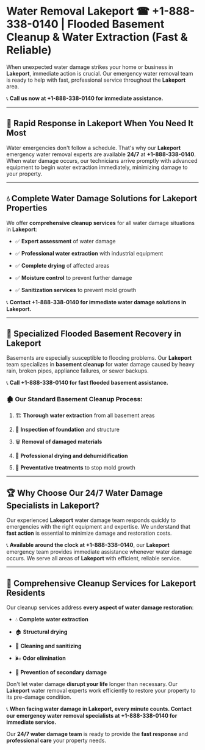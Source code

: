 # Water Removal Lakeport ☎ +1-888-338-0140 | Flooded Basement Cleanup & Water Extraction (Fast & Reliable)

When unexpected water damage strikes your home or business in **Lakeport**, immediate action is crucial. Our emergency water removal team is ready to help with fast, professional service throughout the **Lakeport** area. 

📞 **Call us now at +1-888-338-0140 for immediate assistance.**
---
## 🚀 Rapid Response in Lakeport When You Need It Most
Water emergencies don't follow a schedule. That's why our **Lakeport** emergency water removal experts are available **24/7** at **+1-888-338-0140**. When water damage occurs, our technicians arrive promptly with advanced equipment to begin water extraction immediately, minimizing damage to your property.
---
## 💧 Complete Water Damage Solutions for Lakeport Properties
We offer **comprehensive cleanup services** for all water damage situations in **Lakeport**:
- ✅ **Expert assessment** of water damage  
- ✅ **Professional water extraction** with industrial equipment  
- ✅ **Complete drying** of affected areas  
- ✅ **Moisture control** to prevent further damage  
- ✅ **Sanitization services** to prevent mold growth  
📞 **Contact +1-888-338-0140 for immediate water damage solutions in Lakeport.**
---
## 🌊 Specialized Flooded Basement Recovery in Lakeport
Basements are especially susceptible to flooding problems. Our **Lakeport** team specializes in **basement cleanup** for water damage caused by heavy rain, broken pipes, appliance failures, or sewer backups. 
📞 **Call +1-888-338-0140 for fast flooded basement assistance.**
### 🏚️ Our Standard Basement Cleanup Process:
1. 🏗️ **Thorough water extraction** from all basement areas  
2. 🔎 **Inspection of foundation** and structure  
3. 🗑️ **Removal of damaged materials**  
4. 💨 **Professional drying and dehumidification**  
5. 🚫 **Preventative treatments** to stop mold growth  
---
## 🏆 Why Choose Our 24/7 Water Damage Specialists in Lakeport?
Our experienced **Lakeport** water damage team responds quickly to emergencies with the right equipment and expertise. We understand that **fast action** is essential to minimize damage and restoration costs.
📞 **Available around the clock at +1-888-338-0140**, our **Lakeport** emergency team provides immediate assistance whenever water damage occurs. We serve all areas of **Lakeport** with efficient, reliable service.
---
## 🧹 Comprehensive Cleanup Services for Lakeport Residents
Our cleanup services address **every aspect of water damage restoration**:
- 💧 **Complete water extraction**  
- 🏠 **Structural drying**  
- 🧼 **Cleaning and sanitizing**  
- 🌬️ **Odor elimination**  
- 🚫 **Prevention of secondary damage**  
Don't let water damage **disrupt your life** longer than necessary. Our **Lakeport** water removal experts work efficiently to restore your property to its pre-damage condition.
📞 **When facing water damage in Lakeport, every minute counts. Contact our emergency water removal specialists at +1-888-338-0140 for immediate service.**
Our **24/7 water damage team** is ready to provide the **fast response** and **professional care** your property needs.
